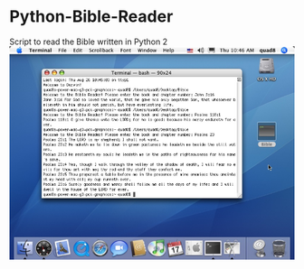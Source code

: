 # Python-Bible-Reader
Script to read the Bible written in Python 2
![Alt text](screenshot.jpg?raw=true "Bible")
